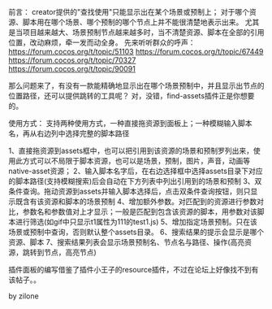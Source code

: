 前言：
creator提供的"查找使用"只能显示出在某个场景或预制上；
对于哪个资源、脚本用在哪个场景、哪个预制的哪个节点上并不能很清楚地表示出来。
尤其是当项目越来越大、场景预制节点越来越多时，当不清楚资源、脚本在全部的引用位置，改动麻烦，牵一发而动全身。
先来听听群众的呼声：
https://forum.cocos.org/t/topic/51103
https://forum.cocos.org/t/topic/67449
https://forum.cocos.org/t/topic/70327
https://forum.cocos.org/t/topic/90091

那么问题来了，有没有一款能精确地显示出在哪个场景预制中，并且显示出节点的位置路径，还可以提供跳转的工具呢？
对，没错，find-assets插件正是你想要的。

使用方式：
支持两种使用方式，一种直接拖资源到面板上；一种模糊输入脚本名，再从右边列中选择完整的脚本路径

1、直接拖资源到assets框中，也可以把引用到该资源的场景和预制罗列出来，使用此方式可以不局限于脚本资源，也可以是场景，预制，图片，声音，动画等native-asset资源；
2、输入脚本名字后，在右边选择框中选择assets目录下对应的脚本路径(支持模糊搜索)后会自动在下方列表中列出引用到的场景和预制
3、双条件查询。拖动资源到assets并输入脚本选择后，点击双条件查询按钮，则只显示既含有该资源和脚本的场景预制
4、增加额外参数。对匹配到的资源进行参数对比，参数名和参数值对上才显示；一般是匹配到包含该资源的脚本，用参数对该脚本进行筛选(如gif中只显示t1属性为111的test1.js)
5、增加指定场景预制。只在该场景或预制中查询，否则默认整个assets目录。
6、搜索结果的提示会显示是哪个资源、脚本
7、搜索结果列表会显示场景预制名、节点名与路径、操作(高亮资源，跳转到节点，高亮节点)

插件面板的编写借鉴了插件小王子的resource插件，不过在论坛上好像找不到有该帖子。。

by zilone
